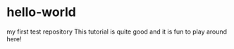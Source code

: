 # hello-world
my first test repository
This tutorial is quite good and it is fun to play around here!
